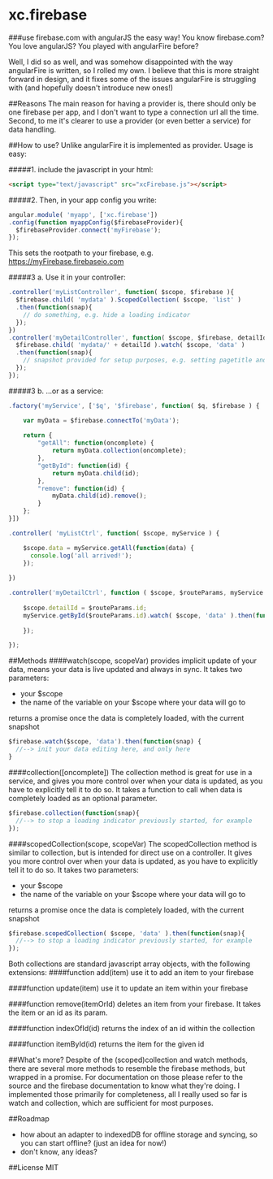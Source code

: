 xc.firebase 
==========
###use firebase.com with angularJS the easy way!
You know firebase.com? You love angularJS? You played with angularFire before? 

Well, I did so as well, and was somehow disappointed with the way angularFire is written, so I rolled my own.
I believe that this is more straight forward in design, and it fixes some of the issues angularFire is struggling with (and hopefully doesn't introduce new ones!)

##Reasons
The main reason for having a provider is, there should only be one firebase per app, and I don't want to type a 
connection url all the time.
Second, to me it's clearer to use  a provider (or even better a service) for data handling.

##How to use?
Unlike angularFire it is implemented as provider.
Usage is easy: 

#####1. include the javascript in your html:
```html
<script type="text/javascript" src="xcFirebase.js"></script>
```

#####2. Then, in your app config you write:
```javascript
angular.module( 'myapp', ['xc.firebase'])
.config(function myappConfig($firebaseProvider){
  $firebaseProvider.connect('myFirebase');
});
```
This sets the rootpath to your firebase, e.g. https://myFirebase.firebaseio.com

#####3 a. Use it in your controller:
```javascript
.controller('myListController', function( $scope, $firebase ){
  $firebase.child( 'mydata' ).ScopedCollection( $scope, 'list' )
  .then(function(snap){
    // do something, e.g. hide a loading indicator
  });
})
.controller('myDetailController', function( $scope, $firebase, detailId ){
  $firebase.child( 'mydata/' + detailId ).watch( $scope, 'data' ) 
  .then(function(snap){ 
    // snapshot provided for setup purposes, e.g. setting pagetitle and such
  });
});
```
#####3 b. ...or as a service:
```javascript
.factory('myService', ['$q', '$firebase', function( $q, $firebase ) {

    var myData = $firebase.connectTo('myData');
    
    return {
        "getAll": function(oncomplete) {
            return myData.collection(oncomplete);
        },
        "getById": function(id) {
            return myData.child(id);
        },
        "remove": function(id) {
            myData.child(id).remove();
        }
    };
}])

.controller( 'myListCtrl', function( $scope, myService ) {

    $scope.data = myService.getAll(function(data) {
      console.log('all arrived!');
    });
     
})

.controller('myDetailCtrl', function ( $scope, $routeParams, myService ) {
    
    $scope.detailId = $routeParams.id;
    myService.getById($routeParams.id).watch( $scope, 'data' ).then(function(data) {
        
    });

});
```

##Methods
####watch(scope, scopeVar)
provides implicit update of your data, means your data is live updated and always in sync. 
It takes two parameters:
- your $scope
- the name of the variable on your $scope where your data will go to

returns a promise once the data is completely loaded, with the current snapshot

```javascript
$firebase.watch($scope, 'data').then(function(snap) {
  //--> init your data editing here, and only here
}
```

####collection([oncomplete])
The collection method is great for use in a service, and gives you more control over when your data is updated, 
as you have to explicitly tell it to do so.
It takes a function to call when data is completely loaded as an optional parameter.

```javascript
$firebase.collection(function(snap){
  //--> to stop a loading indicator previously started, for example
});
```

####scopedCollection(scope, scopeVar)
The scopedCollection method is similar to collection, but is intended for direct use on a controller. It gives you more
control over when your data is updated, as you have to explicitly tell it to do so.
It takes two parameters:
- your $scope
- the name of the variable on your $scope where your data will go to

returns a promise once the data is completely loaded, with the current snapshot

```javascript
$firebase.scopedCollection( $scope, 'data' ).then(function(snap){
  //--> to stop a loading indicator previously started, for example
});
```

Both collections are standard javascript array objects, with the following extensions:
####function add(item)
use it to add an item to your firebase

####function update(item)
use it to update an item within your firebase

####function remove(itemOrId)
deletes an item from your firebase. It takes the item or an id as its param.

####function indexOfId(id)
returns the index of an id within the collection 

####function itemById(id)
returns the item for the given id

##What's more?
Despite of the (scoped)collection and watch methods, there are several more methods to resemble the firebase methods, but wrapped 
in a promise. For documentation on those please refer to the source and the firebase documentation to know what they're doing.
I implemented those primarily for completeness, all I really used so far is watch and collection, which are sufficient 
for most purposes.

##Roadmap
- how about an adapter to indexedDB for offline storage and syncing, so you can start offline? (just an idea for now!)
- don't know, any ideas?

##License
MIT


